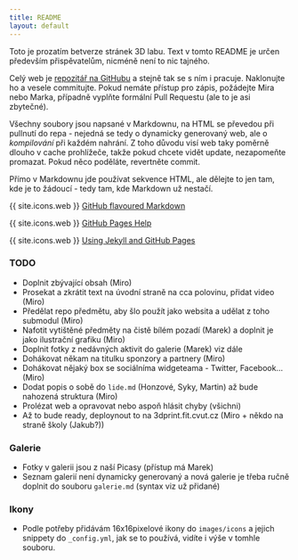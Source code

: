 ```yaml
---
title: README
layout: default
---
```


Toto je prozatím betverze stránek 3D labu. Text v tomto README je určen především přispěvatelům, nicméně není to nic tajného.

Celý web je [repozitář na GitHubu](https://github.com/3DprintFIT/3dprintfit.github.com) a stejně tak se s ním i pracuje. Naklonujte ho a vesele commitujte. Pokud nemáte přístup pro zápis, požádejte Mira nebo Marka, případně vyplňte formální Pull Requestu (ale to je asi zbytečné).

Všechny soubory jsou napsané v Markdownu, na HTML se převedou při pullnutí do repa - nejedná se tedy o dynamicky generovaný web, ale o *kompilování* při každém nahrání. Z toho důvodu visí web taky poměrně dlouho v cache prohlížeče, takže pokud chcete vidět update, nezapomeňte promazat. Pokud něco poděláte, revertněte commit.

Přímo v Markdownu jde používat sekvence HTML, ale dělejte to jen tam, kde je to žádoucí - tedy tam, kde Markdown už nestačí.

{{ site.icons.web }} [GitHub flavoured Markdown](http://github.github.com/github-flavored-markdown/)

{{ site.icons.web }} [GitHub Pages Help](https://help.github.com/categories/20/articles)

{{ site.icons.web }} [Using Jekyll and GitHub Pages](http://developmentseed.org/blog/2011/09/09/jekyll-github-pages/)

### TODO

 * Doplnit zbývající obsah (Miro)
 * Prosekat a zkrátit text na úvodní straně na cca polovinu, přidat video (Miro)
 * Předělat repo předmětu, aby šlo použít jako websita a udělat z toho submodul (Miro)
 * Nafotit vytištěné předměty na čistě bílém pozadí (Marek) a doplnit je jako ilustrační grafiku (Miro)
 * Doplnit fotky z nedávných aktivit do galerie (Marek) viz dále
 * Dohákovat někam na titulku sponzory a partnery (Miro)
 * Dohákovat nějaký box se sociálníma widgeteama - Twitter, Facebook... (Miro)
 * Dodat popis o sobě do `lide.md` (Honzové, Syky, Martin) až bude nahozená struktura (Miro)
 * Prolézat web a opravovat nebo aspoň hlásit chyby (všichni)
 * Až to bude ready, deploynout to na 3dprint.fit.cvut.cz (Miro + někdo na straně školy (Jakub?))

### Galerie

 * Fotky v galerii jsou z naší Picasy (přístup má Marek)
 * Seznam galerií není dynamicky generovaný a nová galerie je třeba ručně doplnit do souboru `galerie.md` (syntax viz už přidané)

### Ikony

 * Podle potřeby přidávám 16x16pixelové ikony do `images/icons` a jejich snippety do `_config.yml`, jak se to používá, vidíte i výše v tomhle souboru.

